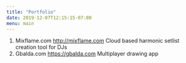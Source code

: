 ```yaml
---
title: "Portfolio"
date: 2019-12-07T12:15:15-07:00
menu: main
---
```



1. Mixflame.com http://mixflame.com Cloud based harmonic setlist creation tool for DJs
2. Gbalda.com https://gbalda.com Multiplayer drawing app